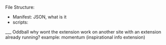 File Structure:
  - Manifest:
    JSON, what is it
  - scripts:





___ Oddball
why wont the extension work on another site with an extension already running?
example: momentum (inspirational info extension)
